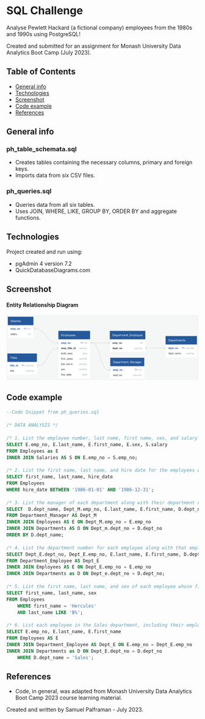 # SQL Challenge

Analyse Pewlett Hackard (a fictional company) employees from the 1980s and 1990s using PostgreSQL!

Created and submitted for an assignment for Monash University Data Analytics Boot Camp (July 2023).

## Table of Contents

- [General info](#general-info)
- [Technologies](#technologies)
- [Screenshot](#screenshot)
- [Code example](#code-example)
- [References](#references)

## General info

### ph_table_schemata.sql

- Creates tables containing the necessary columns, primary and foreign keys.  
- Imports data from six CSV files.

### ph_queries.sql

- Queries data from all six tables.
- Uses JOIN, WHERE, LIKE, GROUP BY, ORDER BY and aggregate functions.

## Technologies

Project created and run using:

- pgAdmin 4 version 7.2
- QuickDatabaseDiagrams.com

## Screenshot

#### Entity Relationship Diagram

![ERD](EmployeeSQL/ERD.png)

## Code example

```sql
--Code Snippet from ph_queries.sql

/* DATA ANALYSIS */

/* 1. List the employee number, last name, first name, sex, and salary of each employee. */
SELECT E.emp_no, E.last_name, E.first_name, E.sex, S.salary
FROM Employees as E
INNER JOIN Salaries AS S ON E.emp_no = S.emp_no;

/* 2. List the first name, last name, and hire date for the employees who were hired in 1986. */
SELECT first_name, last_name, hire_date
FROM Employees
WHERE hire_date BETWEEN '1986-01-01' AND '1986-12-31';

/* 3. List the manager of each department along with their department number, department name, employee number, last name, and first name. */
SELECT  D.dept_name, Dept_M.emp_no, E.last_name, E.first_name, D.dept_no
FROM Department_Manager AS Dept_M
INNER JOIN Employees AS E ON Dept_M.emp_no = E.emp_no
INNER JOIN Departments AS D ON Dept_m.dept_no = D.dept_no
ORDER BY D.dept_name;

/* 4. List the department number for each employee along with that employee’s employee number, last name, first name, and department name. */
SELECT Dept_E.dept_no, Dept_E.emp_no, E.last_name, E.first_name, D.dept_name
FROM Department_Employee AS Dept_E
INNER JOIN Employees AS E ON Dept_E.emp_no = E.emp_no
INNER JOIN Departments as D ON Dept_e.dept_no = D.dept_no;

/* 5. List the first name, last name, and sex of each employee whose first name is Hercules and whose last name begins with the letter B. */
SELECT first_name, last_name, sex
FROM Employees
	WHERE first_name = 'Hercules' 
	AND last_name LIKE 'B%';
  
/* 6. List each employee in the Sales department, including their employee number, last name, and first name. */
SELECT E.emp_no, E.last_name, E.first_name   
FROM Employees AS E
INNER JOIN Department_Employee AS Dept_E ON E.emp_no = Dept_E.emp_no
INNER JOIN Departments as D ON Dept_E.dept_no = D.dept_no
	WHERE D.dept_name = 'Sales';
```

## References

- Code, in general, was adapted from Monash University Data Analytics Boot Camp 2023 course learning material.



Created and written by Samuel Palframan - July 2023.
